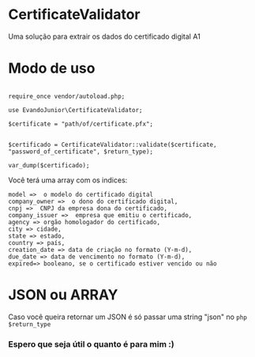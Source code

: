 # CertificateValidator

Uma solução para extrair os dados do certificado digital A1

# Modo de uso

```<?php

require_once vendor/autoload.php;

use EvandoJunior\CertificateValidator;

$certificate = "path/of/certificate.pfx";


$certificado = CertificateValidator::validate($certificate, "password_of_certificate", $return_type);

var_dump($certificado);

```

Você terá uma array com os indices:
```
model =>  o modelo do certificado digital
company_owner =>  o dono do certificado digital,
cnpj =>  CNPJ da empresa dona do certificado,
company_issuer =>  empresa que emitiu o certificado,
agency => orgão homologador do certificado,
city => cidade,
state => estado,
country => país,
creation_date => data de criação no formato (Y-m-d),
due_date => data de vencimento no formato (Y-m-d),
expired=> booleano, se o certificado estiver vencido ou não
```

# JSON ou ARRAY
Caso você queira retornar um JSON 
é só passar uma string "json" no ```php $return_type```

### Espero que seja útil o quanto é para mim :)
